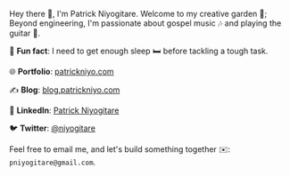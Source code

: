 Hey there 👋, I'm Patrick Niyogitare. Welcome to my creative garden 🌻; Beyond engineering, I'm passionate about gospel music 🎶 and playing the guitar 🎸.

 💪 **Fun fact**: I need to get enough sleep 🛏️ before tackling a tough task.

🌐 **Portfolio**: [patrickniyo.com](https://patrickniyo.com) 

✍️ **Blog**: [blog.patrickniyo.com](https://blog.patrickniyo.com) 

💼 **LinkedIn**: [Patrick Niyogitare](https://www.linkedin.com/in/patrickniyo) 

🐦 **Twitter**: [@niyogitare](https://twitter.com/niyogitare) 

Feel free to email me, and let's build something together ✉️: `pniyogitare@gmail.com`.

